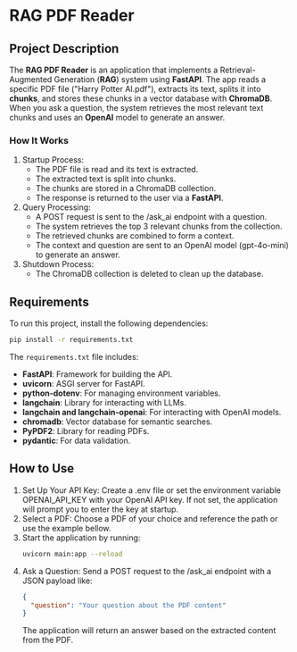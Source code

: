 # RAG PDF Reader

## Project Description
The **RAG PDF Reader** is an application that implements a Retrieval-Augmented Generation (**RAG**) system using **FastAPI**. The app reads a specific PDF file ("Harry Potter AI.pdf"), extracts its text, splits it into **chunks**, and stores these chunks in a vector database with **ChromaDB**. When you ask a question, the system retrieves the most relevant text chunks and uses an **OpenAI** model to generate an answer.

### How It Works
1. Startup Process:
   - The PDF file is read and its text is extracted.
   - The extracted text is split into chunks.
   - The chunks are stored in a ChromaDB collection.
   - The response is returned to the user via a **FastAPI**.
2. Query Processing:
   - A POST request is sent to the /ask_ai endpoint with a question.
   - The system retrieves the top 3 relevant chunks from the collection.
   - The retrieved chunks are combined to form a context.
   - The context and question are sent to an OpenAI model (gpt-4o-mini) to generate an answer.
3. Shutdown Process:
   - The ChromaDB collection is deleted to clean up the database.

## Requirements
To run this project, install the following dependencies:

```bash
pip install -r requirements.txt
```

The `requirements.txt` file includes:
- **FastAPI**: Framework for building the API.
- **uvicorn**: ASGI server for FastAPI.
- **python-dotenv**: For managing environment variables.
- **langchain**: Library for interacting with LLMs.
- **langchain and langchain-openai**: For interacting with OpenAI models.
- **chromadb**: Vector database for semantic searches.
- **PyPDF2**: Library for reading PDFs.
- **pydantic**: For data validation.

## How to Use
1. Set Up Your API Key:
    Create a .env file or set the environment variable OPENAI_API_KEY with your OpenAI API key.
    If not set, the application will prompt you to enter the key at startup.
2. Select a PDF:
   Choose a PDF of your choice and reference the path or use the example bellow.
3. Start the application by running:
   ```bash
   uvicorn main:app --reload
   ```
4. Ask a Question:
   Send a POST request to the /ask_ai endpoint with a JSON payload like:
   ```json
   {
     "question": "Your question about the PDF content"
   }
   ```
   The application will return an answer based on the extracted content from the PDF.

